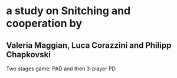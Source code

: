 # a study on Snitching and cooperation by 
## Valeria Maggian, Luca Corazzini and Philipp Chapkovski

Two stages game: PAD and then 3-player PD

